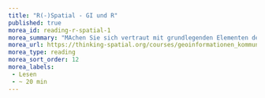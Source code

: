 ```yaml
---
title: "R(-)Spatial - GI und R"
published: true
morea_id: reading-r-spatial-1
morea_summary: "MAchen Sie sich vertraut mit grundlegenden Elementen der Skriptsprache R mit Fokus auf GIS und Fernerkundung"
morea_url: https://thinking-spatial.org/courses/geoinformationen_kommunizieren/kurs1/
morea_type: reading
morea_sort_order: 12
morea_labels:
 - Lesen
 - ~ 20 min
---
```


